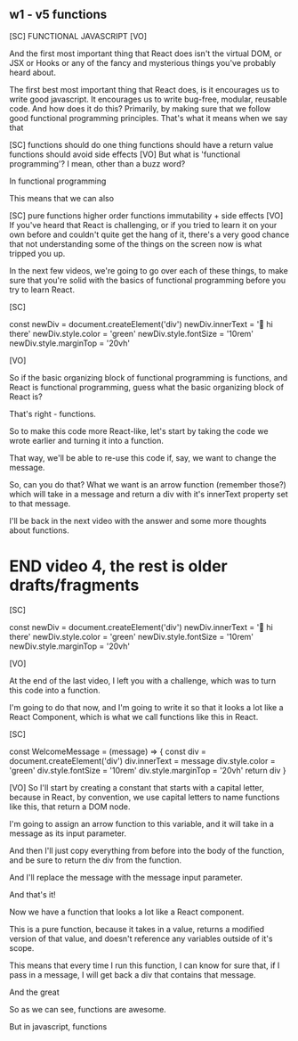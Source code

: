 ## w1 - v5 functions

[SC]
FUNCTIONAL JAVASCRIPT
[VO]

And the first most important thing that React does isn't the virtual DOM, or JSX or Hooks or any of the fancy and mysterious things you've probably heard about.

The first best most important thing that React does, is it encourages us to write good javascript. It encourages us to write bug-free, modular, reusable code. And how does it do this? Primarily, by making sure that we follow good functional programming principles. That's what it means when we say that

[SC]
functions should do one thing
functions should have a return value
functions should avoid side effects
[VO]
But what is 'functional programming'? I mean, other than a buzz word?

In functional programming

This means that we can also

[SC]
pure functions
higher order functions
immutability + side effects
[VO]
If you've heard that React is challenging, or if you tried to learn it on your own before and couldn't quite get the hang of it, there's a very good chance that not understanding some of the things on the screen now is what tripped you up.

In the next few videos, we're going to go over each of these things, to make sure that you're solid with the basics of functional programming before you try to learn React.

[SC]

const newDiv = document.createElement('div')
newDiv.innerText = '👋 hi there'
newDiv.style.color = 'green'
newDiv.style.fontSize = '10rem'
newDiv.style.marginTop = '20vh'

[VO]

So if the basic organizing block of functional programming is functions, and React is functional programming, guess what the basic organizing block of React is?

That's right - functions.

So to make this code more React-like, let's start by taking the code we wrote earlier and turning it into a function.

That way, we'll be able to re-use this code if, say, we want to change the message.

So, can you do that? What we want is an arrow function (remember those?) which will take in a message and return a div with it's innerText property set to that message.

I'll be back in the next video with the answer and some more thoughts about functions.

# END video 4, the rest is older drafts/fragments

[SC]

const newDiv = document.createElement('div')
newDiv.innerText = '👋 hi there'
newDiv.style.color = 'green'
newDiv.style.fontSize = '10rem'
newDiv.style.marginTop = '20vh'

[VO]

At the end of the last video, I left you with a challenge, which was to turn this code into a function.

I'm going to do that now, and I'm going to write it so that it looks a lot like a React Component, which is what we call functions like this in React.

[SC]

const WelcomeMessage = (message) => {
const div = document.createElement('div')
div.innerText = message
div.style.color = 'green'
div.style.fontSize = '10rem'
div.style.marginTop = '20vh'
return div
}

[VO]
So I'll start by creating a constant that starts with a capital letter, because in React, by convention, we use capital letters to name functions like this, that return a DOM node.

I'm going to assign an arrow function to this variable, and it will take in a message as its input parameter.

And then I'll just copy everything from before into the body of the function, and be sure to return the div
from the function.

And I'll replace the message with the message input parameter.

And that's it!

Now we have a function that looks a lot like a React component.

This is a pure function, because it takes in a value, returns a modified version of that value, and doesn't reference any variables outside of it's scope.

This means that every time I run this function, I can know for sure that, if I pass in a message, I will get back a div that contains that message.

And the great

So as we can see, functions are awesome.

But in javascript, functions
